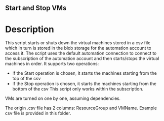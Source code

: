 ## Start and Stop VMs

# **Description**

This script starts or shuts down the virtual machines stored in a csv file which in turn is stored in the blob storage for the automation account to access it.
The script uses the default automation connection to connect to the subscription of the automation account and then starts/stops the virtual machines in order. It supports two operations:
- If the Start operation is chosen, it starts the machines starting from the top of the csv
- If the Stop operation is chosen, it starts the machines starting from the bottom of the csv
This script only works within the subscription. 

VMs are turned on one by one, assuming dependencies.
   
The origin .csv file has 2 columns: ResourceGroup and VMName. Example csv file is provided in this folder.
